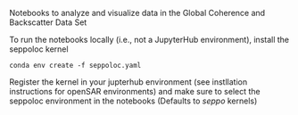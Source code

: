 Notebooks to analyze and visualize data in the Global Coherence and Backscatter Data Set

To run the notebooks locally (i.e., not a JupyterHub environment), install the seppoloc kernel

	conda env create -f seppoloc.yaml

Register the kernel in your jupterhub environment (see instllation instructions for openSAR environments) and make sure to select the seppoloc environment in the notebooks (Defaults to *seppo* kernels)
